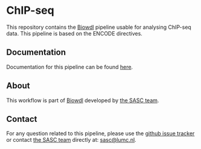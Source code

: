 # ChIP-seq

This repository contains the [Biowdl](https://github.com/biowdl) 
pipeline usable for analysing ChIP-seq data. This pipeline is based
on the ENCODE directives.

## Documentation

Documentation for this pipeline can be found 
[here](https://biowdl.github.io/ChIP-seq/).

## About
This workflow is part of [Biowdl](https://github.com/biowdl)
developed by [the SASC team](http://sasc.lumc.nl/). 

## Contact

<p>
  <!-- Obscure e-mail address for spammers -->
For any question related to this pipeline, please use the
<a href='https://github.com/biowdl/ChIP-seq/issues'>github issue tracker</a>
or contact
 <a href='http://sasc.lumc.nl/'>the SASC team</a> directly at: <a href='&#109;&#97;&#105;&#108;&#116;&#111;&#58;&#115;&#97;&#115;&#99;&#64;&#108;&#117;&#109;&#99;&#46;&#110;&#108;'>
&#115;&#97;&#115;&#99;&#64;&#108;&#117;&#109;&#99;&#46;&#110;&#108;</a>.
</p>
